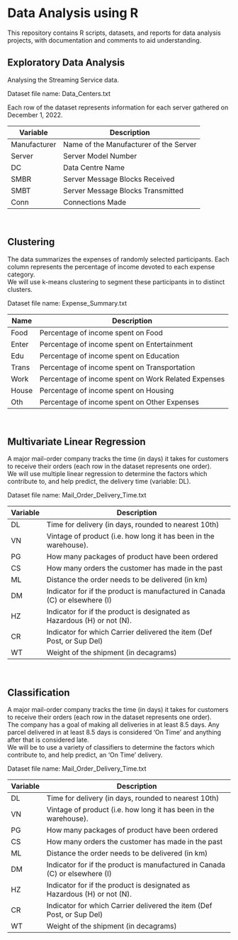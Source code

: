 # Data Analysis using R

This repository contains R scripts, datasets, and reports for data analysis projects, with documentation and comments to aid understanding.

## Exploratory Data Analysis

Analysing the Streaming Service data.

Dataset file name: Data_Centers.txt

Each row of the dataset represents information for each server gathered on December 1, 2022.

| Variable  | Description |
| ------------- | ------------- |
| Manufacturer | Name of the Manufacturer of the Server  |
| Server  | Server Model Number |
| DC  | Data Centre Name |
| SMBR  | Server Message Blocks Received |
| SMBT  | Server Message Blocks Transmitted |
| Conn  | Connections Made |

<br>


## Clustering

The data summarizes the expenses of randomly selected participants. Each column represents the percentage of income devoted to each expense category.<br>
We will use k-means clustering to segment these participants in to distinct clusters.

Dataset file name: Expense_Summary.txt

| Name | Description | 
| ------------- | ------------- |
| Food | Percentage of income spent on Food | 
| Enter | Percentage of income spent on Entertainment | 
| Edu | Percentage of income spent on Education | 
| Trans | Percentage of income spent on Transportation | 
| Work | Percentage of income spent on Work Related Expenses | 
| House | Percentage of income spent on Housing | 
| Oth | Percentage of income spent on Other Expenses |

<br>


## Multivariate Linear Regression

A major mail-order company tracks the time (in days) it takes for customers to receive their orders (each row in the dataset represents one order).<br>
We will use multiple linear regression to determine the factors which contribute to, and help predict, the delivery time (variable: DL). 

Dataset file name: Mail_Order_Delivery_Time.txt

| Variable | Description |
| ------------- | ------------- |
| DL | Time for delivery (in days, rounded to nearest 10th) |
| VN | Vintage of product (i.e. how long it has been in the warehouse). |
| PG | How many packages of product have been ordered |
| CS | How many orders the customer has made in the past |
| ML | Distance the order needs to be delivered (in km) |
| DM | Indicator for if the product is manufactured in Canada (C) or elsewhere (I) |
| HZ | Indicator for if the product is designated as Hazardous (H) or not (N). |
| CR | Indicator for which Carrier delivered the item (Def Post, or Sup Del) |
| WT | Weight of the shipment (in decagrams) |

<br>


## Classification

A major mail-order company tracks the time (in days) it takes for customers to receive their orders (each row in the dataset represents one order).<br>
The company has a goal of making all deliveries in at least 8.5 days. 
Any parcel delivered in at least 8.5 days is considered ‘On Time’ and anything after that is considered late.<br>
We will be to use a variety of classifiers to determine the factors which contribute to, and help predict, an ‘On Time’ delivery.

Dataset file name: Mail_Order_Delivery_Time.txt

| Variable | Description |
| ------------- | ------------- |
| DL | Time for delivery (in days, rounded to nearest 10th) |
| VN | Vintage of product (i.e. how long it has been in the warehouse). |
| PG | How many packages of product have been ordered |
| CS | How many orders the customer has made in the past |
| ML | Distance the order needs to be delivered (in km) |
| DM | Indicator for if the product is manufactured in Canada (C) or elsewhere (I) |
| HZ | Indicator for if the product is designated as Hazardous (H) or not (N). |
| CR | Indicator for which Carrier delivered the item (Def Post, or Sup Del) |
| WT | Weight of the shipment (in decagrams) |



